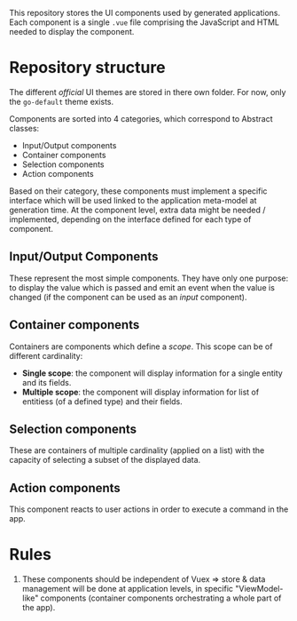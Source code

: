 This repository stores the UI components used by generated applications. Each component is a single `.vue` file comprising the JavaScript and HTML needed to display the component.

# Repository structure

The different _official_ UI themes are stored in there own folder. For now, only the `go-default` theme exists.

Components are sorted into 4 categories, which correspond to Abstract classes:

-   Input/Output components
-   Container components
-   Selection components
-   Action components

Based on their category, these components must implement a specific interface which will be used linked to the application meta-model at generation time.
At the component level, extra data might be needed / implemented, depending on the interface defined for each type of component.

## Input/Output Components

These represent the most simple components. They have only one purpose: to display the value which is passed and emit an event when the value is changed (if the component can be used as an _input_ component).

## Container components

Containers are components which define a _scope_. This scope can be of different cardinality:

-   **Single scope**: the component will display information for a single entity and its fields.
-   **Multiple scope**: the component will display information for list of entitiess (of a defined type) and their fields.

## Selection components

These are containers of multiple cardinality (applied on a list) with the capacity of selecting a subset of the displayed data.

## Action components

This component reacts to user actions in order to execute a command in the app.

# Rules

1.  These components should be independent of Vuex => store & data management will be done at application levels, in specific "ViewModel-like" components (container components orchestrating a whole part of the app).
